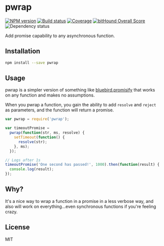 # pwrap

[![NPM version][npm-image]][npm-url]
[![Build status][travis-image]][travis-url]
[![Coverage][coveralls-image]][coveralls-url]
[![bitHound Overall Score][bitHound-image]][bitHound-url]
![Dependency status][david-image]

Add promise capability to any asynchronous function.

## Installation
```bash
npm install --save pwrap
```

## Usage
pwrap is a simpler version of something like [bluebird.promisify](http://bluebirdjs.com/docs/api/promise.promisify.html) that works on any function and makes no assumptions.

When you pwrap a function, you gain the ability to add `resolve` and `reject` as parameters, and the function will return a promise.

```javascript
var pwrap = require('pwrap');

var timeoutPromise =
  pwrap(function(str, ms, resolve) {
    setTimeout(function() {
      resolve(str);
    }, ms);
  });

// Logs after 1s
timeoutPromise('One second has passed!', 1000).then(function(result) {
  console.log(result);
});
```

## Why?
It's a nice way to wrap a function in a promise in a less verbose way, and also will work on everything...even synchronous functions if you're feeling crazy.

## License
MIT

[npm-image]: https://img.shields.io/npm/v/pwrap.svg?style=flat-square
[npm-url]: https://www.npmjs.com/package/pwrap
[travis-image]: https://img.shields.io/travis/AriaFallah/pwrap.svg?style=flat-square
[travis-url]: https://travis-ci.org/AriaFallah/pwrap
[coveralls-image]: https://img.shields.io/coveralls/AriaFallah/pwrap.svg?style=flat-square
[coveralls-url]: https://coveralls.io/github/AriaFallah/pwrap
[bitHound-image]: https://www.bithound.io/github/AriaFallah/pwrap/badges/score.svg
[bitHound-url]: https://www.bithound.io/github/AriaFallah/pwrap

[david-image]: https://img.shields.io/david/AriaFallah/pwrap.svg?style=flat-square
